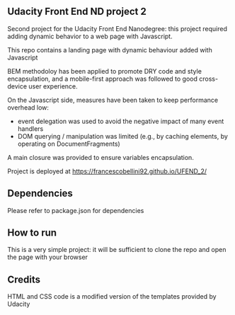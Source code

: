## Udacity Front End ND project 2

Second project for the Udacity Front End Nanodegree: this project required adding dynamic behavior to a web page with Javascript.

This repo contains a landing page with dynamic behaviour added with Javascript

BEM methodoloy has been applied to promote DRY code and style encapsulation, and a mobile-first approach was followed to good cross-device user experience.

On the Javascript side, measures have been taken to keep performance overhead low: 
 - event delegation was used to avoid the negative impact of many event handlers
 - DOM querying / manipulation was limited (e.g., by caching elements, by operating on DocumentFragments)

A main closure was provided to ensure variables encapsulation.

Project is deployed at https://francescobellini92.github.io/UFEND_2/

## Dependencies
Please refer to package.json for dependencies

## How to run
This is a very simple project: it will be sufficient to clone the repo and open the page with your browser

## Credits

HTML and CSS code is a modified version of the templates provided by Udacity
